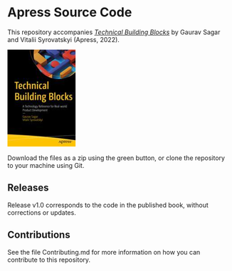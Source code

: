 # Apress Source Code

This repository accompanies [*Technical Building Blocks*](https://link.springer.com/book/10.1007/978-1-4842-8658-6) by Gaurav Sagar and Vitalii Syrovatskyi (Apress, 2022).

[comment]: #cover
![Cover image](978-1-4842-8657-9.jpg)

Download the files as a zip using the green button, or clone the repository to your machine using Git.

## Releases

Release v1.0 corresponds to the code in the published book, without corrections or updates.

## Contributions

See the file Contributing.md for more information on how you can contribute to this repository.